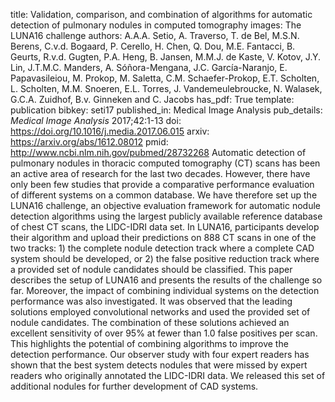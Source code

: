 title: Validation, comparison, and combination of algorithms for automatic detection of pulmonary nodules in computed tomography images: The LUNA16 challenge
authors: A.A.A. Setio, A. Traverso, T. de Bel, M.S.N. Berens, C.v.d. Bogaard, P. Cerello, H. Chen, Q. Dou, M.E. Fantacci, B. Geurts, R.v.d. Gugten, P.A. Heng, B. Jansen, M.M.J. de Kaste, V. Kotov, J.Y. Lin, J.T.M.C. Manders, A. Sóñora-Mengana, J.C. García-Naranjo, E. Papavasileiou, M. Prokop, M. Saletta, C.M. Schaefer-Prokop, E.T. Scholten, L. Scholten, M.M. Snoeren, E.L. Torres, J. Vandemeulebroucke, N. Walasek, G.C.A. Zuidhof, B.v. Ginneken and C. Jacobs
has_pdf: True
template: publication
bibkey: seti17
published_in: Medical Image Analysis
pub_details: <i>Medical Image Analysis</i> 2017;42:1-13
doi: https://doi.org/10.1016/j.media.2017.06.015
arxiv: https://arxiv.org/abs/1612.08012
pmid: http://www.ncbi.nlm.nih.gov/pubmed/28732268
Automatic detection of pulmonary nodules in thoracic computed tomography (CT) scans has been an active area of research for the last two decades. However, there have only been few studies that provide a comparative performance evaluation of different systems on a common database. We have therefore set up the LUNA16 challenge, an objective evaluation framework for automatic nodule detection algorithms using the largest publicly available reference database of chest CT scans, the LIDC-IDRI data set. In LUNA16, participants develop their algorithm and upload their predictions on 888 CT scans in one of the two tracks: 1) the complete nodule detection track where a complete CAD system should be developed, or 2) the false positive reduction track where a provided set of nodule candidates should be classified. This paper describes the setup of LUNA16 and presents the results of the challenge so far. Moreover, the impact of combining individual systems on the detection performance was also investigated. It was observed that the leading solutions employed convolutional networks and used the provided set of nodule candidates. The combination of these solutions achieved an excellent sensitivity of over 95% at fewer than 1.0 false positives per scan. This highlights the potential of combining algorithms to improve the detection performance. Our observer study with four expert readers has shown that the best system detects nodules that were missed by expert readers who originally annotated the LIDC-IDRI data. We released this set of additional nodules for further development of CAD systems.

